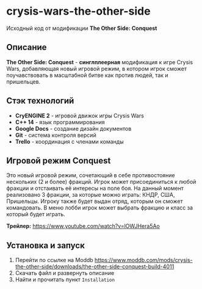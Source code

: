 # crysis-wars-the-other-side
Исходный код от модификации **The Other Side: Conquest**

## Описание

**The Other Side: Conquest** - **синглплеерная** модификация к игре Crysis Wars, добавляющая новый игровой режим, в котором игрок сможет поучавствовать в масштабной битве как против людей, так и пришельцев.

## Стэк технологий
- **CryENGINE 2** - игровой движок игры Crysis Wars
- **C++ 14** - язык программирования
- **Google Docs** - создание дизайн документов
- **Git** - система контроля версий
- **Trello** - координация с членами команды

## Игровой режим Conquest

Это новый игровой режим, сочетающий в себе противостояние нескольких (2 и более) фракций. 
Игрок может присоединиться к любой фракции и отстаивать её интересы на поле боя.
На данный момент реализовано 3 фракции, за которые можно играть: КНДР, США, Пришельцы.
Игроку также будет выдан отряд, которым он сможет командовать.
В меню лобби игрок может выбрать фракцию и класс за который будет играть.

**Трейлер:**  <https://www.youtube.com/watch?v=lOWJHera5Ao>

## Установка и запуск
1.  Перейти по ссылке на Moddb <https://www.moddb.com/mods/crysis-the-other-side/downloads/the-other-side-conquest-build-4011>
2.  Скачать файл и развернуть описание
3.  Найти и прочитать пункт `Installation`
